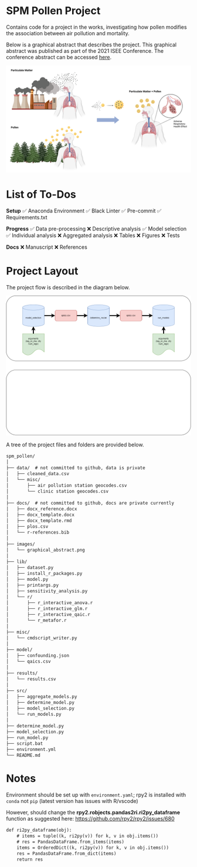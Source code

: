 # SPM Pollen Project

Contains code for a project in the works, investigating how pollen modifies the association between air pollution and mortality.

Below is a graphical abstract that describes the project. This graphical abstract was published as part of the 2021 ISEE Conference. The conference abstract can be accessed [here](https://ehp.niehs.nih.gov/doi/abs/10.1289/isee.2021.P-594).

![Graphical Abstract](https://github.com/kyuhur2/spm_pollen/blob/main/images/graphical_abstract.png?raw=true)

# List of To-Dos

**Setup**
✅ Anaconda Environment
✅ Black Linter
✅ Pre-commit
✅ Requirements.txt

**Progress**
✅ Data pre-processing
❌ Descriptive analysis
✅ Model selection
✅ Individual analysis
❌ Aggregated analysis
❌ Tables
❌ Figures
❌ Tests

**Docs**
❌ Manuscript
❌ References

# Project Layout

The project flow is described in the diagram below.

![Project Flow Diagram](https://github.com/kyuhur2/spm_pollen/blob/main/images/project_flow_diagram.png)

A tree of the project files and folders are provided below.

    spm_pollen/
    │
    ├── data/  # not committed to github, data is private
    │   ├── cleaned_data.csv
    │   └── misc/
    │       ├── air pollution station geocodes.csv
    │       └── clinic station geocodes.csv
    │
    ├── docs/  # not committed to github, docs are private currently
    │   ├── docx_reference.docx
    │   ├── docx_template.docx
    │   ├── docx_template.rmd
    │   ├── plos.csv
    │   └── r-references.bib
    │
    ├── images/
    │   └── graphical_abstract.png
    │
    ├── lib/
    │   ├── dataset.py
    │   ├── install_r_packages.py
    │   ├── model.py
    │   ├── printargs.py
    │   ├── sensitivity_analysis.py
    │   └── r/
    │       ├── r_interactive_anova.r
    │       ├── r_interactive_glm.r
    │       ├── r_interactive_qaic.r
    │       └── r_metafor.r
    │
    ├── misc/
    │   └── cmdscript_writer.py
    │
    ├── model/
    │   ├── confounding.json
    │   └── qaics.csv
    │
    ├── results/
    │   └── results.csv
    │
    ├── src/
    │   ├── aggregate_models.py
    │   ├── determine_model.py
    │   ├── model_selection.py
    │   └── run_models.py
    │
    ├── determine_model.py
    ├── model_selection.py
    ├── run_model.py
    ├── script.bat
    ├── environment.yml
    └── README.md

# Notes

Environment should be set up with `environment.yaml`; rpy2 is installed with `conda` not `pip` (latest version has issues with R/vscode)

However, should change the **rpy2.robjects.pandas2ri.ri2py_dataframe** function as suggested here: https://github.com/rpy2/rpy2/issues/680

    def ri2py_dataframe(obj):
        # items = tuple((k, ri2py(v)) for k, v in obj.items())
        # res = PandasDataFrame.from_items(items)
        items = OrderedDict((k, ri2py(v)) for k, v in obj.items())
        res = PandasDataFrame.from_dict(items)
        return res
